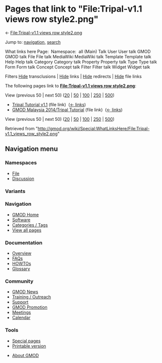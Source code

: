 <div id="mw-page-base" class="noprint">

</div>

<div id="mw-head-base" class="noprint">

</div>

<div id="content" class="mw-body" role="main">

<span id="top"></span>

<div id="mw-js-message" style="display:none;">

</div>



# <span dir="auto">Pages that link to "File:Tripal-v1.1 views row style2.png"</span>

<div id="bodyContent">

<div id="contentSub">

← [File:Tripal-v1.1 views row
style2.png](/wiki/File:Tripal-v1.1_views_row_style2.png "File:Tripal-v1.1 views row style2.png")

</div>

<div id="jump-to-nav" class="mw-jump">

Jump to: [navigation](#mw-navigation), [search](#p-search)

</div>

<div id="mw-content-text">

What links here Page:  Namespace:  all (Main) Talk User User talk GMOD
GMOD talk File File talk MediaWiki MediaWiki talk Template Template talk
Help Help talk Category Category talk Property Property talk Type Type
talk Form Form talk Concept Concept talk Filter Filter talk Widget
Widget talk

Filters
[Hide](/mediawiki/index.php?title=Special:WhatLinksHere/File:Tripal-v1.1_views_row_style2.png&hidetrans=1 "Special:WhatLinksHere/File:Tripal-v1.1 views row style2.png")
transclusions \|
[Hide](/mediawiki/index.php?title=Special:WhatLinksHere/File:Tripal-v1.1_views_row_style2.png&hidelinks=1 "Special:WhatLinksHere/File:Tripal-v1.1 views row style2.png")
links \|
[Hide](/mediawiki/index.php?title=Special:WhatLinksHere/File:Tripal-v1.1_views_row_style2.png&hideredirs=1 "Special:WhatLinksHere/File:Tripal-v1.1 views row style2.png")
redirects \|
[Hide](/mediawiki/index.php?title=Special:WhatLinksHere/File:Tripal-v1.1_views_row_style2.png&hideimages=1 "Special:WhatLinksHere/File:Tripal-v1.1 views row style2.png")
file links

The following pages link to **[File:Tripal-v1.1 views row
style2.png](/wiki/File:Tripal-v1.1_views_row_style2.png "File:Tripal-v1.1 views row style2.png")**:

View (previous 50 \| next 50)
([20](/mediawiki/index.php?title=Special:WhatLinksHere/File:Tripal-v1.1_views_row_style2.png&limit=20 "Special:WhatLinksHere/File:Tripal-v1.1 views row style2.png")
\|
[50](/mediawiki/index.php?title=Special:WhatLinksHere/File:Tripal-v1.1_views_row_style2.png&limit=50 "Special:WhatLinksHere/File:Tripal-v1.1 views row style2.png")
\|
[100](/mediawiki/index.php?title=Special:WhatLinksHere/File:Tripal-v1.1_views_row_style2.png&limit=100 "Special:WhatLinksHere/File:Tripal-v1.1 views row style2.png")
\|
[250](/mediawiki/index.php?title=Special:WhatLinksHere/File:Tripal-v1.1_views_row_style2.png&limit=250 "Special:WhatLinksHere/File:Tripal-v1.1 views row style2.png")
\|
[500](/mediawiki/index.php?title=Special:WhatLinksHere/File:Tripal-v1.1_views_row_style2.png&limit=500 "Special:WhatLinksHere/File:Tripal-v1.1 views row style2.png"))

- [Tripal Tutorial
  v1.1](/wiki/Tripal_Tutorial_v1.1 "Tripal Tutorial v1.1") (file link) ‎
  <span class="mw-whatlinkshere-tools">([←
  links](/mediawiki/index.php?title=Special:WhatLinksHere&target=Tripal+Tutorial+v1.1 "Special:WhatLinksHere"))</span>
- [GMOD Malaysia 2014/Tripal
  Tutorial](/wiki/GMOD_Malaysia_2014/Tripal_Tutorial "GMOD Malaysia 2014/Tripal Tutorial")
  (file link) ‎ <span class="mw-whatlinkshere-tools">([←
  links](/mediawiki/index.php?title=Special:WhatLinksHere&target=GMOD+Malaysia+2014%2FTripal+Tutorial "Special:WhatLinksHere"))</span>

View (previous 50 \| next 50)
([20](/mediawiki/index.php?title=Special:WhatLinksHere/File:Tripal-v1.1_views_row_style2.png&limit=20 "Special:WhatLinksHere/File:Tripal-v1.1 views row style2.png")
\|
[50](/mediawiki/index.php?title=Special:WhatLinksHere/File:Tripal-v1.1_views_row_style2.png&limit=50 "Special:WhatLinksHere/File:Tripal-v1.1 views row style2.png")
\|
[100](/mediawiki/index.php?title=Special:WhatLinksHere/File:Tripal-v1.1_views_row_style2.png&limit=100 "Special:WhatLinksHere/File:Tripal-v1.1 views row style2.png")
\|
[250](/mediawiki/index.php?title=Special:WhatLinksHere/File:Tripal-v1.1_views_row_style2.png&limit=250 "Special:WhatLinksHere/File:Tripal-v1.1 views row style2.png")
\|
[500](/mediawiki/index.php?title=Special:WhatLinksHere/File:Tripal-v1.1_views_row_style2.png&limit=500 "Special:WhatLinksHere/File:Tripal-v1.1 views row style2.png"))

</div>

<div class="printfooter">

Retrieved from
"<http://gmod.org/wiki/Special:WhatLinksHere/File:Tripal-v1.1_views_row_style2.png>"

</div>

<div id="catlinks" class="catlinks catlinks-allhidden">

</div>

<div class="visualClear">

</div>

</div>

</div>

<div id="mw-navigation">

## Navigation menu

<div id="mw-head">



<div id="left-navigation">

<div id="p-namespaces" class="vectorTabs" role="navigation"
aria-labelledby="p-namespaces-label">

### Namespaces

- <span id="ca-nstab-image"><a href="/wiki/File:Tripal-v1.1_views_row_style2.png" accesskey="c"
  title="View the file page [c]">File</a></span>
- <span id="ca-talk"><a
  href="/mediawiki/index.php?title=File_talk:Tripal-v1.1_views_row_style2.png&amp;action=edit&amp;redlink=1"
  accesskey="t"
  title="Discussion about the content page [t]">Discussion</a></span>

</div>

<div id="p-variants" class="vectorMenu emptyPortlet" role="navigation"
aria-labelledby="p-variants-label">

### 

### Variants[](#)

<div class="menu">

</div>

</div>

</div>

<div id="right-navigation">





</div>



</div>

</div>

</div>

<div id="mw-panel">

<div id="p-logo" role="banner">

<a href="/wiki/Main_Page"
style="background-image: url(http://gmod.org/images/GMOD-cogs.png);"
title="Visit the main page"></a>

</div>

<div id="p-Navigation" class="portal" role="navigation"
aria-labelledby="p-Navigation-label">

### Navigation

<div class="body">

- <span id="n-GMOD-Home">[GMOD Home](/wiki/Main_Page)</span>
- <span id="n-Software">[Software](/wiki/GMOD_Components)</span>
- <span id="n-Categories-.2F-Tags">[Categories /
  Tags](/wiki/Categories)</span>
- <span id="n-View-all-pages">[View all
  pages](/wiki/Special:AllPages)</span>

</div>

</div>

<div id="p-Documentation" class="portal" role="navigation"
aria-labelledby="p-Documentation-label">

### Documentation

<div class="body">

- <span id="n-Overview">[Overview](/wiki/Overview)</span>
- <span id="n-FAQs">[FAQs](/wiki/Category:FAQ)</span>
- <span id="n-HOWTOs">[HOWTOs](/wiki/Category:HOWTO)</span>
- <span id="n-Glossary">[Glossary](/wiki/Glossary)</span>

</div>

</div>

<div id="p-Community" class="portal" role="navigation"
aria-labelledby="p-Community-label">

### Community

<div class="body">

- <span id="n-GMOD-News">[GMOD News](/wiki/GMOD_News)</span>
- <span id="n-Training-.2F-Outreach">[Training /
  Outreach](/wiki/Training_and_Outreach)</span>
- <span id="n-Support">[Support](/wiki/Support)</span>
- <span id="n-GMOD-Promotion">[GMOD
  Promotion](/wiki/GMOD_Promotion)</span>
- <span id="n-Meetings">[Meetings](/wiki/Meetings)</span>
- <span id="n-Calendar">[Calendar](/wiki/Calendar)</span>

</div>

</div>

<div id="p-tb" class="portal" role="navigation"
aria-labelledby="p-tb-label">

### Tools

<div class="body">

- <span id="t-specialpages"><a href="/wiki/Special:SpecialPages" accesskey="q"
  title="A list of all special pages [q]">Special pages</a></span>
- <span id="t-print"><a
  href="/mediawiki/index.php?title=Special:WhatLinksHere/File:Tripal-v1.1_views_row_style2.png&amp;printable=yes"
  rel="alternate" accesskey="p"
  title="Printable version of this page [p]">Printable version</a></span>

</div>

</div>

</div>

</div>

<div id="footer" role="contentinfo">

- <span id="footer-places-about">[About
  GMOD](/wiki/GMOD:About "GMOD:About")</span>

<!-- -->






</div>
